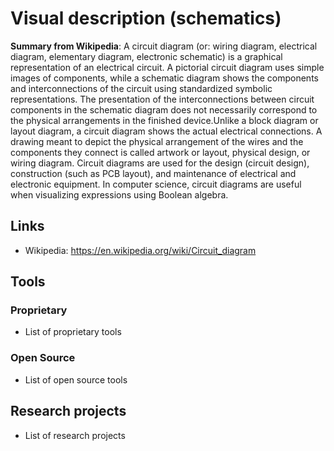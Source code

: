 # Visual description (schematics)
**Summary from Wikipedia**: 
A circuit diagram (or: wiring diagram, electrical diagram, elementary diagram, electronic schematic) is a graphical representation of an electrical circuit. A pictorial circuit diagram uses simple images of components, while a schematic diagram shows the components and interconnections of the circuit using standardized symbolic representations. The presentation of the interconnections between circuit components in the schematic diagram does not necessarily correspond to the physical arrangements in the finished device.Unlike a block diagram or layout diagram, a circuit diagram shows the actual electrical connections. A drawing meant to depict the physical arrangement of the wires and the components they connect is called artwork or layout, physical design, or wiring diagram.
Circuit diagrams are used for the design (circuit design), construction (such as PCB layout), and maintenance of electrical and electronic equipment.
In computer science, circuit diagrams are useful when visualizing expressions using Boolean algebra.

## Links
- Wikipedia: https://en.wikipedia.org/wiki/Circuit_diagram

## Tools

### Proprietary
- List of proprietary tools

### Open Source
- List of open source tools

## Research projects
- List of research projects
